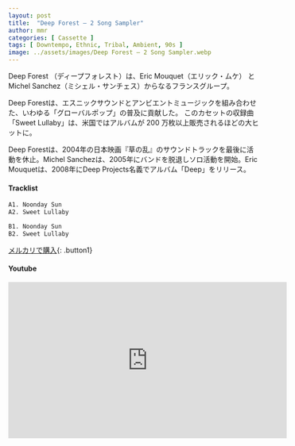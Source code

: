 ```yaml
---
layout: post
title:  "Deep Forest – 2 Song Sampler"
author: mmr
categories: [ Cassette ]
tags: [ Downtempo, Ethnic, Tribal, Ambient, 90s ]
image: ../assets/images/Deep Forest – 2 Song Sampler.webp
---
```


Deep Forest （ディープフォレスト）は、Eric Mouquet（エリック・ムケ） とMichel Sanchez（ミシェル・サンチェス）からなるフランスグループ。 

Deep Forestは、エスニックサウンドとアンビエントミュージックを組み合わせた、いわゆる「グローバルポップ」の普及に貢献した。 このカセットの収録曲「Sweet Lullaby」は、米国ではアルバムが 200 万枚以上販売されるほどの大ヒットに。 

Deep Forestは、2004年の日本映画『草の乱』のサウンドトラックを最後に活動を休止。Michel Sanchezは、2005年にバンドを脱退しソロ活動を開始。Eric Mouquetは、2008年にDeep Projects名義でアルバム「Deep」をリリース。

#### Tracklist
```md
A1. Noonday Sun
A2. Sweet Lullaby

B1. Noonday Sun
B2. Sweet Lullaby
```

[メルカリで購入](https://jp.mercari.com/item/m46597784916?afid=6142608987){: .button1}

#### Youtube 
<iframe width="560" height="315" src="https://www.youtube.com/embed/geOfhC5duw4?si=LC77klY9I6jj5OvO" title="YouTube video player" frameborder="0" allow="accelerometer; autoplay; clipboard-write; encrypted-media; gyroscope; picture-in-picture; web-share" referrerpolicy="strict-origin-when-cross-origin" allowfullscreen></iframe>